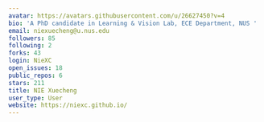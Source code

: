 ```yaml
---
avatar: https://avatars.githubusercontent.com/u/26627450?v=4
bio: 'A PhD candidate in Learning & Vision Lab, ECE Department, NUS '
email: niexuecheng@u.nus.edu
followers: 85
following: 2
forks: 43
login: NieXC
open_issues: 18
public_repos: 6
stars: 211
title: NIE Xuecheng
user_type: User
website: https://niexc.github.io/
---
```

